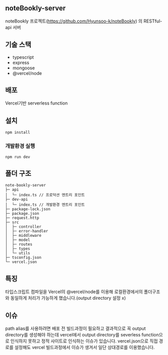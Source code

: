 ## noteBookly-server
noteBookly 프로젝트(https://github.com/Hyunsoo-k/noteBookly) 의 RESTful-api 서버

## 기술 스택
- typescript
- express
- mongoose
- @vercel/node

## 배포
Vercel기반 serverless function

## 설치
```
npm install
```

### 개발환경 실행
```
npm run dev
```

## 폴더 구조

```
note-bookly-server
├─ api
│  └─ index.ts // 프로덕션 엔트리 포인트
├─ dev-api
│  └─ index.ts // 개발환경 엔트리 포인트
├─ package-lock.json
├─ package.json
├─ request.http
├─ src
│  ├─ controller
│  ├─ error-handler
│  ├─ middleware
│  ├─ model
│  ├─ routes
│  ├─ types
│  └─ utils
├─ tsconfig.json
└─ vercel.json

```

## 특징
타입스크립트 컴파일을 Vercel의 @vercel/node를 이용해 로컬환경에서의 폴더구조와 동일하게 처리가 가능하게 했습니다.(output directory 설정 x)

## 이슈
path alias를 사용하려면 배포 전 빌드과정이 필요하고 결과적으로 꼭 output directory를 생성해야 하는데 vercel에서 output directory를 severless function으로 인식하지 못하고 정적 사이트로 인식하는 이슈가 있습니다. vercel.json으로 직접 경로를 설정해도 vercel 빌드과정에서 이슈가 생겨서 일단  상대경로를 이용했습니다.
